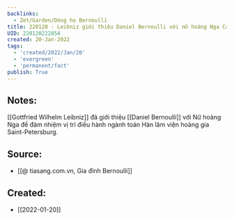 ```yaml
---
backlinks:
  - Zet/Garden/Dòng họ Bernoulli
title: 220120 - Leibniz giới thiệu Daniel Bernoulli với nữ hoàng Nga Catherine
UID: 220120222854
created: 20-Jan-2022
tags:
  - 'created/2022/Jan/20'
  - 'evergreen'
  - 'permanent/fact'
publish: True
---
```

## Notes:
[[Gottfried Wilhelm Leibniz]] đã giới thiệu [[Daniel Bernoulli]] với Nữ hoàng Nga để đảm nhiệm vị trí điều hành ngành toán Hàn lâm viện hoàng gia Saint-Petersburg.

## Source:
- [[@ tiasang.com.vn, Gia đình Bernoulli]]

## Created:
- [[2022-01-20]]
